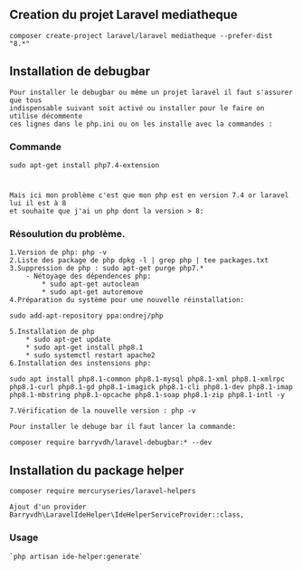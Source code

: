 ## Creation du projet Laravel mediatheque
`composer create-project laravel/laravel mediatheque --prefer-dist "8.*"`

## Installation de debugbar
    Pour installer le debugbar ou même un projet laravel il faut s'assurer que tous 
    indispensable suivant soit activé ou installer pour le faire on utilise décommente
    ces lignes dans le php.ini ou on les installe avec la commandes :

### Commande
    sudo apt-get install php7.4-extension   

#
    Mais ici mon problème c'est que mon php est en version 7.4 or laravel lui il est à 8
    et souhaite que j'ai un php dont la version > 8:
### Résoulution du problème.
    1.Version de php: php -v
    2.Liste des package de php dpkg -l | grep php | tee packages.txt
    3.Suppression de php : sudo apt-get purge php7.*
        - Nétoyage des dépendences php:
            * sudo apt-get autoclean
            * sudo apt-get autoremove
    4.Préparation du système pour une nouvelle réinstallation:

`sudo add-apt-repository ppa:ondrej/php`
    
    5.Installation de php 
        * sudo apt-get update
        * sudo apt-get install php8.1
        * sudo systemctl restart apache2
    6.Installation des instensions php:

`sudo apt install php8.1-common php8.1-mysql php8.1-xml php8.1-xmlrpc php8.1-curl php8.1-gd php8.1-imagick php8.1-cli php8.1-dev php8.1-imap php8.1-mbstring php8.1-opcache php8.1-soap php8.1-zip php8.1-intl -y`

    7.Vérification de la nouvelle version : php -v

    Pour installer le debuge bar il faut lancer la commande:

`composer require barryvdh/laravel-debugbar:* --dev`


## Installation du package helper

`composer require mercuryseries/laravel-helpers `

    Ajout d'un provider
    Barryvdh\LaravelIdeHelper\IdeHelperServiceProvider::class,
    
### Usage
    `php artisan ide-helper:generate`    
